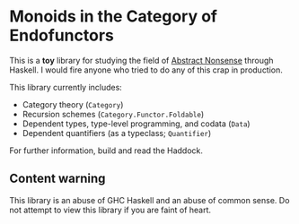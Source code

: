# Monoids in the Category of Endofunctors
This is a **toy** library for studying the field of [Abstract Nonsense](https://en.wikipedia.org/wiki/Abstract_nonsense) through Haskell.
I would fire anyone who tried to do any of this crap in production.

This library currently includes:
* Category theory (`Category`)
* Recursion schemes (`Category.Functor.Foldable`)
* Dependent types, type-level programming, and codata (`Data`)
* Dependent quantifiers (as a typeclass; `Quantifier`)

For further information, build and read the Haddock.

## Content warning
This library is an abuse of GHC Haskell and an abuse of common sense.
Do not attempt to view this library if you are faint of heart.
